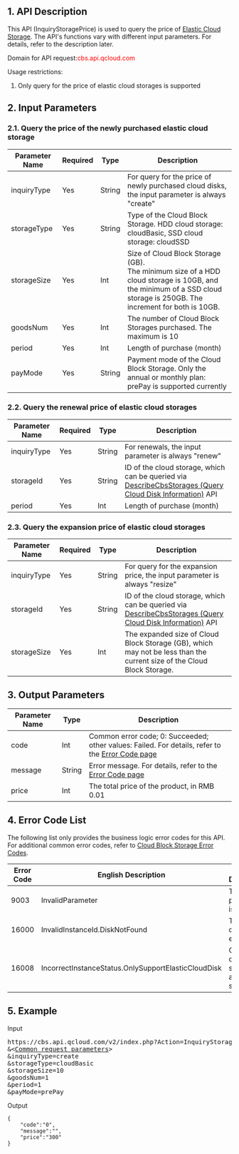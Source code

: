 ## 1. API Description

This API (InquiryStoragePrice) is used to query the price of [Elastic Cloud Storage](https://cloud.tencent.com/doc/product/362/2345). The API's functions vary with different input parameters. For details, refer to the description later.

Domain for API request:<font style="color:red">cbs.api.qcloud.com</font>

Usage restrictions:

1. Only query for the price of elastic cloud storages is supported

## 2. Input Parameters

### 2.1. Query the price of the newly purchased elastic cloud storage

| Parameter Name | Required  | Type | Description |
| ------- | ------- | ------- | --- | 
| inquiryType | Yes | String | For query for the price of newly purchased cloud disks, the input parameter is always "create" | 
| storageType | Yes | String | Type of the Cloud Block Storage. HDD cloud storage: cloudBasic, SSD cloud storage: cloudSSD |
| storageSize | Yes | Int | Size of Cloud Block Storage (GB). <br>The minimum size of a HDD cloud storage is 10GB, and the minimum of a SSD cloud storage is 250GB. The increment for both is 10GB. |
| goodsNum | Yes | Int | The number of Cloud Block Storages purchased. The maximum is 10 | 
| period | Yes | Int | Length of purchase (month) | 
| payMode | Yes | String | Payment mode of the Cloud Block Storage. Only the annual or monthly plan: prePay is supported currently | 
 
### 2.2. Query the renewal price of elastic cloud storages

| Parameter Name | Required  | Type | Description |
| ------- | ------- | ------- | --- | 
| inquiryType | Yes | String | For renewals, the input parameter is always "renew" | 
| storageId | Yes | String | ID of the cloud storage, which can be queried via [DescribeCbsStorages (Query Cloud Disk Information)](/doc/api/364/2519) API |
| period | Yes | Int | Length of purchase (month) |
 
 
### 2.3. Query the expansion price of elastic cloud storages

| Parameter Name | Required | Type | Description |
| ------- | ------- | ------- | ------- | 
| inquiryType | Yes | String | For query for the expansion price, the input parameter is always "resize" | 
| storageId | Yes | String | ID of the cloud storage, which can be queried via [DescribeCbsStorages (Query Cloud Disk Information)](/doc/api/364/2519) API |
| storageSize | Yes | Int | The expanded size of Cloud Block Storage (GB), which may not be less than the current size of the Cloud Block Storage. |
 
 
 
## 3. Output Parameters

| Parameter Name | Type | Description |
| ------- | --- | --- |
| code | Int | Common error code; 0: Succeeded; other values: Failed. For details, refer to the [Error Code page](https://cloud.tencent.com/doc/api/364/%E9%94%99%E8%AF%AF%E7%A0%81) |
| message | String | Error message. For details, refer to the [Error Code page](https://cloud.tencent.com/doc/api/364/%E9%94%99%E8%AF%AF%E7%A0%81)|
| price | Int | The total price of the product, in RMB 0.01 |
 

## 4. Error Code List

The following list only provides the business logic error codes for this API. For additional common error codes, refer to [Cloud Block Storage Error Codes](https://cloud.tencent.com/doc/api/364/4207).

| Error Code | English Description | Error Description |
| ------- | ------- | ------- |
| 9003 | InvalidParameter | The parameter is incorrect |
| 16000 | InvalidInstanceId.DiskNotFound | The disk does not exist |
| 16008 | IncorrectInstanceStatus.OnlySupportElasticCloudDisk | Only elastic cloud storages are supported |

## 5. Example

Input
<pre>
https://cbs.api.qcloud.com/v2/index.php?Action=InquiryStoragePrice
&<<a href="https://cloud.tencent.com/doc/api/229/6976">Common request parameters</a>>
&inquiryType=create
&storageType=cloudBasic
&storageSize=10
&goodsNum=1
&period=1
&payMode=prePay
</pre>

Output
```
{
    "code":"0",
    "message":"",
    "price":"300"
}
```
 
 
 

